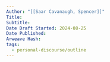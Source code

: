 ```yaml
---
Author: "[[Saar Cavanaugh, Spencer]]"
Title: 
Subtitle: 
Date Draft Started: 2024-08-25
Date Published: 
Arweave Hash: 
tags:
  - personal-discourse/outline
---
```

